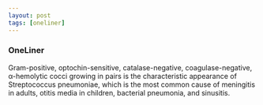 ```yaml
---
layout: post
tags: [oneliner]
---
```



### OneLiner

Gram-positive, optochin-sensitive, catalase-negative, coagulase-negative, α-hemolytic cocci growing in pairs is the characteristic appearance of Streptococcus pneumoniae, which is the most common cause of meningitis in adults, otitis media in children, bacterial pneumonia, and sinusitis.
